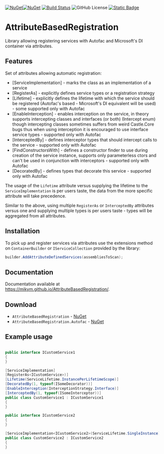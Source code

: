 [![NuGet](https://img.shields.io/nuget/v/AttributeBasedRegistration)](https://www.nuget.org/packages/AttributeBasedRegistration)[![NuGet](https://img.shields.io/nuget/dt/AttributeBasedRegistration
)](https://www.nuget.org/packages/AttributeBasedRegistration)
[![Build Status](https://github.com/MikyM/AttributeBasedRegistration/actions/workflows/dotnet.yml/badge.svg)](https://github.com/MikyM/AttributeBasedRegistration/actions)
![GitHub License](https://img.shields.io/github/license/MikyM/AttributeBasedRegistration)
[![Static Badge](https://img.shields.io/badge/Documentation-AttributeBasedRegistration-Green)](https://mikym.github.io/AttributeBasedRegistration)

# AttributeBasedRegistration

Library allowing registering services with Autofac and Microsoft's DI container via attributes.

## Features

Set of attributes allowing automatic registration:

- [ServiceImplementation] - marks the class as an implementation of a service
- [RegisterAs] - explicitly defines service types or a registration strategy
- [Lifetime] - explicitly defines the lifetime with which the service should be registered (Autofac's based - Microsoft's DI equivalent will be used) - some supported only with Autofac
- [EnableInterception] - enables interception on the service, in theory supports intercepting classes and interfaces (or both) (Intercept enum) though intercepting classes sometimes suffers from weird Castle.Core bugs thus when using interception it is encouraged to use interface service types - supported only with Autofac
- [InterceptedBy] - defines interceptor types that should intercept calls to the service - supported only with Autofac
- [FindConstructorsWith] - defines a constructor finder to use during creation of the service instance, supports only parameterless ctors and can't be used in conjunction with interceptors - supported only with Autofac
- [DecoratedBy] - defines types that decorate this service - supported only with Autofac

The usage of the `Lifetime` attribute versus supplying the lifetime to the `ServiceImplementation` is per users taste, the data from the more specific attribute will take precedence.

Similar to the above, using multiple `RegisterAs` or `InterceptedBy` attributes versus one and supplying multiple types is per users taste - types will be aggregated from all attributes.

## Installation

To pick up and register services via attributes use the extensions method on `ContainerBuilder` or `IServiceCollection` provided by the library:

```csharp
builder.AddAttributeDefinedServices(assembliesToScan);
```
## Documentation

Documentation available at https://mikym.github.io/AttributeBasedRegistration/.

## Download

- `AttributeBasedRegistration` - [NuGet](https://www.nuget.org/packages/AttributeBasedRegistration)
- `AttributeBasedRegistration.Autofac` - [NuGet](https://www.nuget.org/packages/AttributeBasedRegistration.Autofac)

## Example usage

```csharp

public interface ICustomService1
{
}

[ServiceImplementation]
[RegisterAs<ICustomService>)]
[Lifetime(ServiceLifetime.InstancePerLifetimeScope)]
[DecoratedBy(1, typeof(ISomeDecorator))]
[EnableInterception(InterceptionStrategy.Interface)]
[InterceptedBy(1, typeof(ISomeInterceptor))]
public class CustomService1 : ICustomService1
{
}

public interface ICustomService2
{
}

[ServiceImplementation<ICustomService2>(ServiceLifetime.SingleInstance)]
public class CustomService2 : ICustomService2
{
}

```
